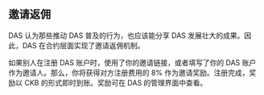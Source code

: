 ## 邀请返佣

DAS 认为那些推动 DAS 普及的行为，也应该能分享 DAS 发展壮大的成果。因此，DAS 在合约层面实现了邀请返佣机制。

如果别人在注册 DAS 账户时，使用了你的邀请链接，或者填写了你的 DAS 账户作为邀请人。那么，你将获得对方注册费用的 8% 作为邀请奖励。注册完成，奖励以 CKB 的形式即时到账。奖励可在 DAS 的管理界面中查看。
